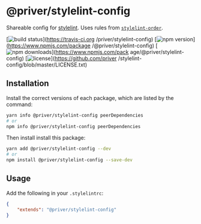 # @priver/stylelint-config

Shareable config for [stylelint]. Uses rules from [`stylelint-order`].

[![build status](https://img.shields.io/travis/priver/stylelint-config/master.svg?style=flat-square)](https://travis-ci.org
/priver/stylelint-config)
[![npm version](https://img.shields.io/npm/v/@priver/stylelint-config.svg?style=flat-square)](https://www.npmjs.com/package
/@priver/stylelint-config)
[![npm downloads](https://img.shields.io/npm/dm/@priver/stylelint-config.svg?style=flat-square)](https://www.npmjs.com/pack
age/@priver/stylelint-config)
[![license](https://img.shields.io/github/license/priver/stylelint-config.svg?style=flat-square)](https://github.com/priver
/stylelint-config/blob/master/LICENSE.txt)

## Installation

Install the correct versions of each package, which are listed by the command:

```bash
yarn info @priver/stylelint-config peerDependencies
# or
npm info @priver/stylelint-config peerDependencies
```

Then install install this package:

```bash
yarn add @priver/stylelint-config --dev
# or
npm install @priver/stylelint-config --save-dev
```

## Usage

Add the following in your `.stylelintrc`:

```json
{
    "extends": "@priver/stylelint-config"
}
```

[stylelint]: https://stylelint.io/
[`stylelint-order`]: https://github.com/hudochenkov/stylelint-order
